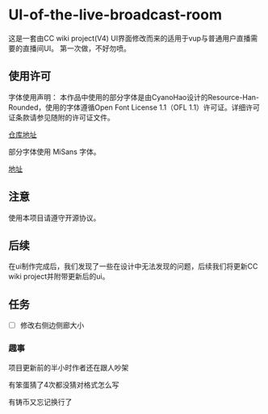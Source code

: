 # UI-of-the-live-broadcast-room

这是一套由CC wiki project(V4) UI界面修改而来的适用于vup与普通用户直播需要的直播间UI。
第一次做，不好勿喷。

## 使用许可

字体使用声明：
本作品中使用的部分字体是由CyanoHao设计的Resource-Han-Rounded，使用的字体遵循Open Font License 1.1（OFL 1.1）许可证。详细许可证条款请参见随附的许可证文件。

[仓库地址](https://github.com/CyanoHao/Resource-Han-Rounded)


部分字体使用 MiSans 字体。

[地址](https://hyperos.mi.com/font/)


## 注意

使用本项目请遵守开源协议。

## 后续

在ui制作完成后，我们发现了一些在设计中无法发现的问题，后续我们将更新CC wiki project并附带更新后的ui。

## 任务

- [ ] 修改右侧边侧廊大小

### 趣事

项目更新前的半小时作者还在跟人吵架

有笨蛋猜了4次都没猜对格式怎么写

有铸币又忘记换行了
